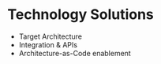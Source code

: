 # Technology Solutions

- Target Architecture
- Integration & APIs
- Architecture-as-Code enablement
